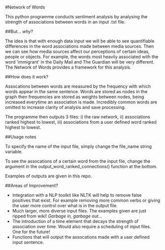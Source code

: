 #Network of Words 

This python programme conducts sentiment analysis by analysing the strength of associations between words in an input .txt file. 

##But... *why*?

The idea is that with enough data input we will be able to see quantifiable differences in the word associations made between media sources. Then we can see how media sources affect our perceptions of certain ideas, people or objects. For example, the words most heavily associated with the word 'immigrant' in the Daily Mail and The Guardian will be very different. The Network of Words provides a framework for this analysis.

##How does it work?

Assocations between words are measured by the frequency with which words appear in the same sentence. Words are stored as nodes in the graph then frequencies are stored as weights between nodes, being increased everytime an association is made. Incredibly common words are omitted to increase clarity of analysis and save processing.

The programme then outputs 3 files: i) the raw network, ii) associations ranked highest to lowest, iii) associations from a user defined word ranked highest to lowest. 

##Usage notes

To specify the name of the input file, simply change the file_name string variable.

To see the assocations of a certain word from the input file, change the argument in the output_word_ranked_connections() function at the bottom.

Examples of outputs are given in this repo.

##Areas of Improvement? 

* Integration with a NLP toolkit like NLTK will help to remove false positives that exist. For example removing more common verbs or giving the user more control over what is in the output file.
* Much larger, more diverse input files. The examples given are just ripped from wiki! *Garbage in, garbage out…*
* The introduction of a time element that decays the strength of association over time. Would also require a scheduling of input files. One for the future! 
* Functions that will output the assocations made with a user defined input sentence. 




